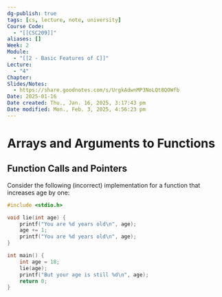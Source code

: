 ```yaml
---
dg-publish: true
tags: [cs, lecture, note, university]
Course Code:
  - "[[CSC209]]"
aliases: []
Week: 2
Module:
  - "[[2 - Basic Features of C]]"
Lecture:
  - "4"
Chapter: 
Slides/Notes:
  - https://share.goodnotes.com/s/UrgkAdwnMP3NoLQt8QOWfb
Date: 2025-01-16
Date created: Thu., Jan. 16, 2025, 3:17:43 pm
Date modified: Mon., Feb. 3, 2025, 4:56:23 pm
---
```


# Arrays and Arguments to Functions

## Function Calls and Pointers

Consider the following (incorrect) implementation for a function that increases age by one:

```c
#include <stdio.h>

void lie(int age) {
    printf("You are %d years old\n", age);
    age += 1;
    printf("You are %d years old\n", age);
}

int main() {
    int age = 18;
    lie(age);
    printf("But your age is still %d\n", age);
    return 0;
}
```
